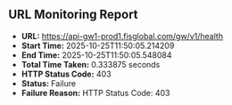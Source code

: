 ## URL Monitoring Report

- **URL:** https://api-gw1-prod1.fisglobal.com/gw/v1/health
- **Start Time:** 2025-10-25T11:50:05.214209
- **End Time:** 2025-10-25T11:50:05.548084
- **Total Time Taken:** 0.333875 seconds
- **HTTP Status Code:** 403
- **Status:** Failure
- **Failure Reason:** HTTP Status Code: 403

